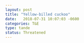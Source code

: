 ```yaml
---
layout: post
title: "Yellow-billed cuckoo"
date:   2018-07-31 10:07:03 -0600
categories: T&E
type: tande
status: Threatened
---
```

